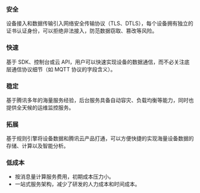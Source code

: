 [//]: # (chinagitpath:XXXXX)

### 安全
设备接入和数据传输引入网络安全传输协议（TLS、DTLS），每个设备拥有独立的证书认证身份，可以拒绝非法接入，防范数据窃取、篡改等风险。

### 快速
基于 SDK、控制台或云 API，用户可以快速实现设备的数据通信，而不必关注底层通信协议细节（如 MQTT 协议的字段含义）。

### 稳定
基于腾讯多年的海量服务经验，后台服务具备自动容灾、负载均衡等能力，同时也提供全天候的运维监控服务。

### 拓展
基于规则引擎将设备数据和腾讯云产品打通，可以方便快捷的实现海量设备数据的存储、计算以及智能分析。

### 低成本
- 按消息量计算服务费用，初期成本压力小。
- 一站式服务架构，减少了研发的人力成本和时间成本。
